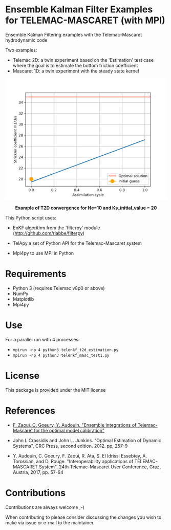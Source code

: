 Ensemble Kalman Filter Examples for TELEMAC-MASCARET (with MPI)
===============================================================

Ensemble Kalman Filtering examples with the Telemac-Mascaret hydrodynamic code

Two examples:
- Telemac 2D: a twin experiment based on the 'Estimation' test case where the goal is to estimate the bottom friction coefficient
- Mascaret 1D: a twin experiment with the steady state kernel

<p align="center">
  <img src="./doc/enk.gif" width="800"/>
</p>
<p align="center">
   <b>Example of T2D convergence for Ne=10 and Ks_initial_value = 20</b>
</p>

This Python script uses:
* EnKF algorithm from the 'filterpy' module (http://github.com/rlabbe/filterpy)

* TelApy a set of Python API for the Telemac-Mascaret system

* Mpi4py to use MPI in Python

Requirements
============

- Python 3 (requires Telemac v8p0 or above)
- NumPy
- Matplotlib
- Mpi4py

Use
===

For a parallel run with 4 processes:
- `mpirun -np 4 python3 telenkf_t2d_estimation.py`
- `mpirun -np 4 python3 telenkf_masc_test1.py`

License
=======

This package is provided under the MIT license

References
==========

- [F. Zaoui, C. Goeury, Y. Audouin. "Ensemble Integrations of Telemac-Mascaret for the optimal model calibration"](https://hal.archives-ouvertes.fr/hal-01908756)

- John L Crassidis and John L. Junkins. "Optimal Estimation of
Dynamic Systems", CRC Press, second edition. 2012. pp, 257-9

- Y. Audouin, C. Goeury, F. Zaoui, R. Ata, S. El Idrissi Essebtey,
A. Torossian, and D. Rouge. "Interoperability applications of
TELEMAC-MASCARET System", 24th Telemac-Mascaret User Conference,
Graz, Austria, 2017, pp. 57-64

Contributions
=============

Contributions are always welcome ;-)

When contributing to please consider discussing the changes you wish to make via issue or e-mail to the maintainer.
